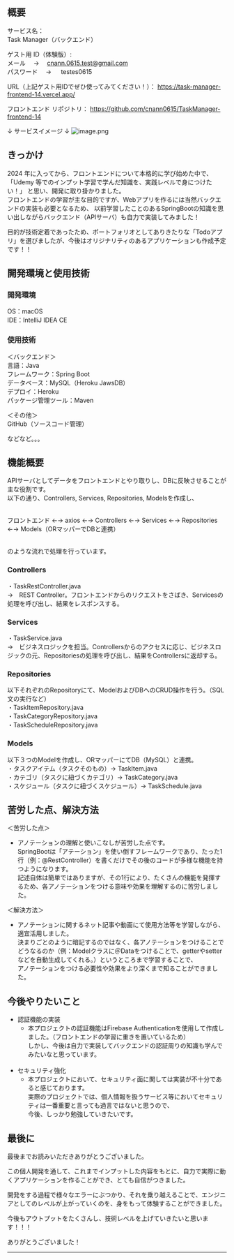 ## 概要
サービス名：<br>
Task Manager（バックエンド）

ゲスト用 ID（体験版）:<br>
メール　 → 　cnann.0615.test@gmail.com<br>
パスワード　 → 　 testes0615

URL（上記ゲスト用IDでぜひ使ってみてください！）：
https://task-manager-frontend-14.vercel.app/

フロントエンド リポジトリ：
https://github.com/cnann0615/TaskManager-frontend-14

↓ サービスイメージ ↓
![image.png](https://qiita-image-store.s3.ap-northeast-1.amazonaws.com/0/3817219/93309d5d-4e3b-60a4-8f97-f06f4698d351.png)

## きっかけ
2024 年に入ってから、フロントエンドについて本格的に学び始めた中で、
「Udemy 等でのインプット学習で学んだ知識を、実践レベルで身につけたい！」
と思い、開発に取り掛かりました。<br>
フロントエンドの学習が主な目的ですが、Webアプリを作るには当然バックエンドの実装も必要となるため、
以前学習したことのあるSpringBootの知識を思い出しながらバックエンド（APIサーバ）も自力で実装してみました！<br>

目的が技術定着であったため、ポートフォリオとしてありきたりな「Todoアプリ」を選びましたが、今後はオリジナリティのあるアプリケーションも作成予定です！！

## 開発環境と使用技術

### 開発環境

OS：macOS<br>
IDE：IntelliJ IDEA CE

### 使用技術

＜バックエンド＞<br>
言語：Java<br>
フレームワーク：Spring Boot<br>
データベース：MySQL（Heroku JawsDB）<br>
デプロイ：Heroku<br>
パッケージ管理ツール：Maven<br>

＜その他＞<br>
GitHub（ソースコード管理）<br>

などなど。。。

## 機能概要

APIサーバとしてデータをフロントエンドとやり取りし、DBに反映させることが主な役割です。<br>
以下の通り、Controllers, Services, Repositories, Modelsを作成し、<br><br>

フロントエンド ←→ axios ←→ Controllers ←→ Services ←→ Repositories ←→ Models（ORマッパーでDBと連携）<br><br>

のような流れで処理を行っています。<br>

### Controllers
・TaskRestController.java <br>
→　REST Controller。フロントエンドからのリクエストをさばき、Servicesの処理を呼び出し、結果をレスポンスする。<br>

### Services
・TaskService.java<br>
→　ビジネスロジックを担当。Controllersからのアクセスに応じ、ビジネスロジックの元、Repositoriesの処理を呼び出し、結果をControllersに返却する。<br>

### Repositories
以下それぞれのRepositoryにて、ModelおよびDBへのCRUD操作を行う。（SQL文の実行など）<br>
・TaskItemRepository.java<br>
・TaskCategoryRepository.java<br>
・TaskScheduleRepository.java<br>

### Models
以下３つのModelを作成し、ORマッパーにてDB（MySQL）と連携。<br>
・タスクアイテム（タスクそのもの）→ TaskItem.java<br>
・カテゴリ（タスクに紐づくカテゴリ）→ TaskCategory.java<br>
・スケジュール（タスクに紐づくスケジュール）→ TaskSchedule.java<br>


## 苦労した点、解決方法

＜苦労した点＞<br>
- アノテーションの理解と使いこなしが苦労した点です。<br>
SpringBootは「アテーション」を使い倒すフレームワークであり、たった1行（例：@RestController）を書くだけでその後のコードが多様な機能を持つようになります。<br>
記述自体は簡単ではありますが、その1行により、たくさんの機能を発揮するため、各アノテーションをつける意味や効果を理解するのに苦労しました。<br>

＜解決方法＞<br>
- アノテーションに関するネット記事や動画にて使用方法等を学習しながら、適宜活用しました。<br>
決まりごとのように暗記するのではなく、各アノテーションをつけることでどうなるのか（例：Modelクラスに＠Dataをつけることで、getterやsetterなどを自動生成してくれる。）というところまで学習することで、<br>
アノテーションをつける必要性や効果をより深くまで知ることができました。

## 今後やりたいこと

- 認証機能の実装
  - 本プロジェクトの認証機能はFirebase Authenticationを使用して作成しました。（フロントエンドの学習に重きを置いているため）<br>
  しかし、今後は自力で実装してバックエンドの認証周りの知識も学んでみたいなと思っています。
  <br>
- セキュリティ強化
  - 本プロジェクトにおいて、セキュリティ面に関しては実装が不十分であると感じております。<br>
  実際のプロジェクトでは、個人情報を扱うサービス等においてセキュリティは一番重要と言っても過言ではないと思うので、<br>
  今後、しっかり勉強していきたいです。


## 最後に

最後までお読みいただきありがとうございました。<br>

この個人開発を通して、これまでインプットした内容をもとに、自力で実際に動くアプリケーションを作ることができ、とても自信がつきました。<br>

開発をする過程で様々なエラーにぶつかり、それを乗り越えることで、エンジニアとしてのレベルが上がっていくのを、身をもって体験することができました。<br>

今後もアウトプットをたくさんし、技術レベルを上げていきたいと思います！！！<br>

ありがとうございました！
****
